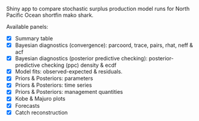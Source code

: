 Shiny app to compare stochastic surplus production model runs for North Pacific Ocean shortfin mako shark.

Available panels:
- [x] Summary table
- [x] Bayesian diagnostics (convergence): parcoord, trace, pairs, rhat, neff & acf
- [x] Bayesian diagnostics (posterior predictive checking): posterior-predictive checking (ppc) density & ecdf
- [x] Model fits: observed-expected & residuals.
- [x] Priors & Posteriors: parameters
- [x] Priors & Posteriors: time series
- [x] Priors & Posteriors: management quantities
- [x] Kobe & Majuro plots
- [x] Forecasts
- [x] Catch reconstruction
